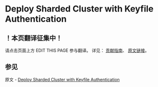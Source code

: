 # Deploy Sharded Cluster with Keyfile Authentication

## ！本页翻译征集中！

请点击页面上方 EDIT THIS PAGE 参与翻译。
详见：
[贡献指南]( https://github.com/JinMuInfo/MongoDB-Manual-zh/blob/master/CONTRIBUTING.md )、
[原文链接](  https://docs.mongodb.com/manual/tutorial/deploy-sharded-cluster-with-keyfile-access-control/  )。

## 参见

原文 - [Deploy Sharded Cluster with Keyfile Authentication]( https://docs.mongodb.com/manual/tutorial/deploy-sharded-cluster-with-keyfile-access-control/ )


